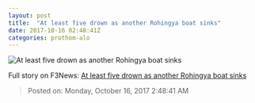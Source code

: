 ```yaml
---
layout: post
title:  "At least five drown as another Rohingya boat sinks"
date: 2017-10-16 02:48:41Z
categories: prothom-alo
---
```


![At least five drown as another Rohingya boat sinks](http://en.prothom-alo.com/contents/cache/images/1200x630x1/uploads/media/2017/10/16/2bca9be1dd79b39701f7d9d1d57ed84e-boat.jpg?jadewits_media_id=152253)




Full story on F3News: [At least five drown as another Rohingya boat sinks](http://www.f3nws.com/n/AcZhTC)

> Posted on: Monday, October 16, 2017 2:48:41 AM
